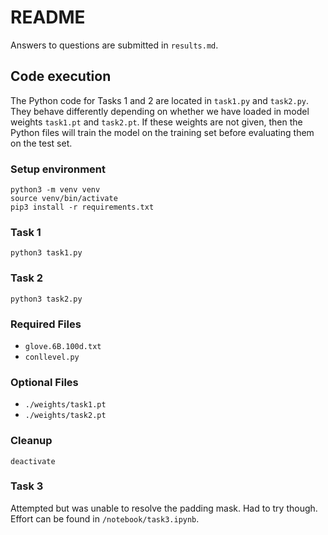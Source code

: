# README

Answers to questions are submitted in `results.md`.

## Code execution

The Python code for Tasks 1 and 2 are located in `task1.py` and `task2.py`. They behave differently depending on whether we have loaded in model weights `task1.pt` and `task2.pt`. If these weights are not given, then the Python files will train the model on the training set before evaluating them on the test set.

### Setup environment

```
python3 -m venv venv
source venv/bin/activate
pip3 install -r requirements.txt
```

### Task 1

```
python3 task1.py
```

### Task 2

```
python3 task2.py
```

### Required Files

- `glove.6B.100d.txt`
- `conllevel.py`

### Optional Files

- `./weights/task1.pt`
- `./weights/task2.pt`

### Cleanup

```
deactivate
```

### Task 3

Attempted but was unable to resolve the padding mask. Had to try though. Effort can be found in `/notebook/task3.ipynb`.

